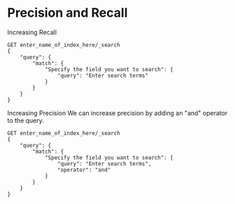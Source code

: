 # Precision and Recall

Increasing Recall

    GET enter_name_of_index_here/_search
    {
        "query": {
            "match": {
                "Specify the field you want to search": {
                    "query": "Enter search terms"
                }
            }
        }
    }

Increasing Precision
We can increase precision by adding an "and" operator to the query.

    GET enter_name_of_index_here/_search
    {
        "query": {
            "match": {
                "Specify the field you want to search": {
                    "query": "Enter search terms",
                    "operator": "and"
                }
            }
        }
    }
